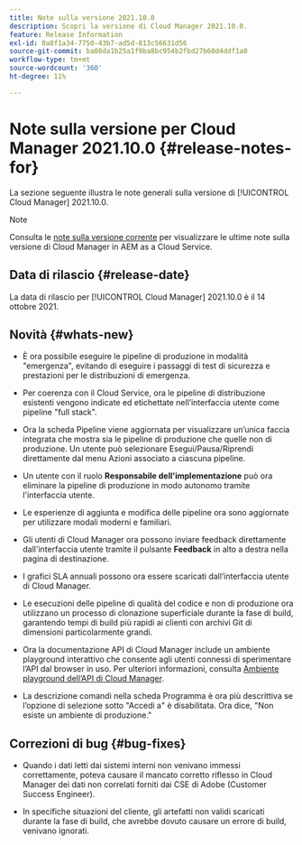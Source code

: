 ```yaml
---
title: Note sulla versione 2021.10.0
description: Scopri la versione di Cloud Manager 2021.10.0.
feature: Release Information
exl-id: 0a8f1a34-7750-43b7-ad5d-813c56631d56
source-git-commit: ba08da1b25a1f9ba8bc954b2fbd27b60d4ddf1a0
workflow-type: tm+mt
source-wordcount: '360'
ht-degree: 11%

---
```


# Note sulla versione per Cloud Manager 2021.10.0 {#release-notes-for}

La sezione seguente illustra le note generali sulla versione di [!UICONTROL Cloud Manager] 2021.10.0.

>[!NOTE]
>Consulta le [note sulla versione corrente](https://experienceleague.adobe.com/en/docs/experience-manager-cloud-service/content/release-notes/cloud-manager/current#getting-access) per visualizzare le ultime note sulla versione di Cloud Manager in AEM as a Cloud Service.

## Data di rilascio {#release-date}

La data di rilascio per [!UICONTROL Cloud Manager] 2021.10.0 è il 14 ottobre 2021.

## Novità {#whats-new}

* È ora possibile eseguire le pipeline di produzione in modalità &quot;emergenza&quot;, evitando di eseguire i passaggi di test di sicurezza e prestazioni per le distribuzioni di emergenza.

* Per coerenza con il Cloud Service, ora le pipeline di distribuzione esistenti vengono indicate ed etichettate nell’interfaccia utente come pipeline &quot;full stack&quot;.

* Ora la scheda Pipeline viene aggiornata per visualizzare un’unica faccia integrata che mostra sia le pipeline di produzione che quelle non di produzione. Un utente può selezionare Esegui/Pausa/Riprendi direttamente dal menu Azioni associato a ciascuna pipeline.

* Un utente con il ruolo **Responsabile dell&#39;implementazione** può ora eliminare la pipeline di produzione in modo autonomo tramite l&#39;interfaccia utente.

* Le esperienze di aggiunta e modifica delle pipeline ora sono aggiornate per utilizzare modali moderni e familiari.

* Gli utenti di Cloud Manager ora possono inviare feedback direttamente dall&#39;interfaccia utente tramite il pulsante **Feedback** in alto a destra nella pagina di destinazione.

* I grafici SLA annuali possono ora essere scaricati dall’interfaccia utente di Cloud Manager.

* Le esecuzioni delle pipeline di qualità del codice e non di produzione ora utilizzano un processo di clonazione superficiale durante la fase di build, garantendo tempi di build più rapidi ai clienti con archivi Git di dimensioni particolarmente grandi.

* Ora la documentazione API di Cloud Manager include un ambiente playground interattivo che consente agli utenti connessi di sperimentare l’API dal browser in uso. Per ulteriori informazioni, consulta [Ambiente playground dell’API di Cloud Manager](https://developer.adobe.com/experience-cloud/cloud-manager/reference/playground/).

* La descrizione comandi nella scheda Programma è ora più descrittiva se l’opzione di selezione sotto &quot;Accedi a&quot; è disabilitata. Ora dice, &quot;Non esiste un ambiente di produzione.&quot;


## Correzioni di bug {#bug-fixes}

* Quando i dati letti dai sistemi interni non venivano immessi correttamente, poteva causare il mancato corretto riflesso in Cloud Manager dei dati non correlati forniti dai CSE di Adobe (Customer Success Engineer).

* In specifiche situazioni del cliente, gli artefatti non validi scaricati durante la fase di build, che avrebbe dovuto causare un errore di build, venivano ignorati.
